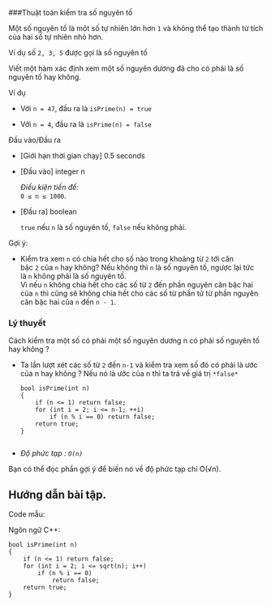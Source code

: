 ###Thuật toán kiểm tra số nguyên tố

Một số nguyên tố là một số tự nhiên lớn hơn `1` và không thể tạo thành từ tích của hai số tự nhiên nhỏ hơn.

Ví dụ số `2, 3, 5` được gọi là số nguyên tố

Viết một hàm xác định xem một số nguyên dương đã cho có phải là số nguyên tố hay không.

Ví dụ

-   Với `n = 47`, đầu ra là `isPrime(n) = true`

-   Với `n = 4`, đầu ra là `isPrime(n) = false`

Đầu vào/Đầu ra

-   [Giới hạn thời gian chạy] 0.5 seconds

-   [Đầu vào] integer n

    *Điều kiện tiền đề:*\
    `0 ≤ n ≤ 1000`.

-   [Đầu ra] boolean

    `true` nếu `n` là số nguyên tố, `false` nếu không phải.

Gợi ý:

-   Kiểm tra xem `n` có chia hết cho số nào trong khoảng từ `2` tới căn bậc `2` của `n` hay không? Nếu không thì `n` là số nguyên tố, ngược lại tức là `n` không phải là số nguyên tố.\
    Vì nếu `n` không chia hết cho các số từ `2` đến phần nguyên căn bậc hai của `n` thì cũng sẽ không chia hết cho các số từ phần tử từ phần nguyên căn bậc hai của `n` đến `n - 1`.

### Lý thuyết

Cách kiểm tra một số có phải một số nguyên dương n có phải số nguyên tố hay không ? 

-   Ta lần lượt xét các số từ `2` đến `n-1` và kiểm tra xem số đó có phải là ước của n hay không ? Nếu nó là ước của n thì ta trả về giá trị `*false*`

    ```
    bool isPrime(int n)
    {
        if (n <= 1) return false;
        for (int i = 2; i <= n-1; ++i)
            if (n % i == 0) return false;
        return true;
    }
    ​
    ```

-   *Độ phức tạp : `O(n)`*

Bạn có thể đọc phần gợi ý để biến nó về độ phức tạp chỉ O(√n).

Hướng dẫn bài tập.
------------------

Code mẫu:

Ngôn ngữ C++:

```
bool isPrime(int n)
{
    if (n <= 1) return false;
    for (int i = 2; i <= sqrt(n); i++)
        if (n % i == 0)
            return false;
    return true;
}
```